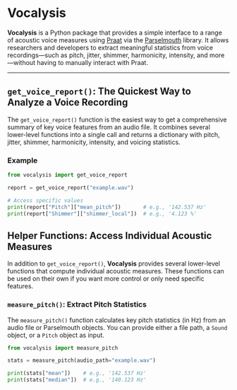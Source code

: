 # Vocalysis

**Vocalysis** is a Python package that provides a simple interface to a range of acoustic voice measures using [Praat](https://www.fon.hum.uva.nl/praat/) via the [Parselmouth](https://parselmouth.readthedocs.io/en/stable/) library. It allows researchers and developers to extract meaningful statistics from voice recordings—such as pitch, jitter, shimmer, harmonicity, intensity, and more—without having to manually interact with Praat.

---

## `get_voice_report()`: The Quickest Way to Analyze a Voice Recording

The `get_voice_report()` function is the easiest way to get a comprehensive summary of key voice features from an audio file. It combines several lower-level functions into a single call and returns a dictionary with pitch, jitter, shimmer, harmonicity, intensity, and voicing statistics.

### Example

```python
from vocalysis import get_voice_report

report = get_voice_report("example.wav")

# Access specific values
print(report["Pitch"]["mean_pitch"])       # e.g., '142.537 Hz'
print(report["Shimmer"]["shimmer_local"])  # e.g., '4.123 %'
```

## Helper Functions: Access Individual Acoustic Measures

In addition to `get_voice_report()`, **Vocalysis** provides several lower-level functions that compute individual acoustic measures. These functions can be used on their own if you want more control or only need specific features.

### `measure_pitch()`: Extract Pitch Statistics

The `measure_pitch()` function calculates key pitch statistics (in Hz) from an audio file or Parselmouth objects. You can provide either a file path, a `Sound` object, or a `Pitch` object as input.

```python
from vocalysis import measure_pitch

stats = measure_pitch(audio_path="example.wav")

print(stats["mean"])    # e.g., '142.537 Hz'
print(stats["median"])  # e.g., '140.123 Hz'
```

